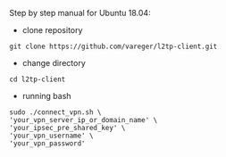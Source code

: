 Step by step manual for Ubuntu 18.04:

- clone repository
```
git clone https://github.com/vareger/l2tp-client.git
```

- change directory
```
cd l2tp-client
```

- running bash
```
sudo ./connect_vpn.sh \
'your_vpn_server_ip_or_domain_name' \
'your_ipsec_pre_shared_key' \
'your_vpn_username' \
'your_vpn_password'
```